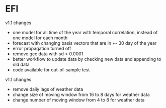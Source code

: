# EFI

v1.1 changes
* one model for all time of the year with temporal correlation, instead of one model for each month
* forecast with changing basis vectors that are in +- 30 day of the year
* error propagation turned off
* remove gcc data with sd > 0.0001
* better workflow to update data by checking new data and appending to old data
* code available for out-of-sample test

v1.1 changes
* remove daily lags of weather data
* change size of moving window from 16 to 8 days for weather data
* change number of moving window from 4 to 8 for weather data